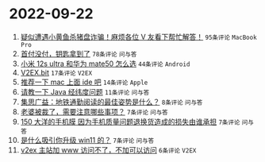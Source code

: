 # 2022-09-22

1. [疑似遭遇小黄鱼杀猪盘诈骗！麻烦各位 V 友看下帮忙解答！](https://www.v2ex.com/t/882020) `95条评论` `MacBook Pro`
1. [首付没付，钥匙拿到了](https://www.v2ex.com/t/882021) `78条评论` `问与答`
1. [小米 12s ultra 和华为 mate50 怎么选](https://www.v2ex.com/t/882053) `44条评论` `Android`
1. [V2EX.bit](https://www.v2ex.com/t/882082) `17条评论` `V2EX`
1. [推荐一下 mac 上面 ide 吧](https://www.v2ex.com/t/882050) `14条评论` `Apple`
1. [请教一下 Java 经纬度问题](https://www.v2ex.com/t/882052) `11条评论` `问与答`
1. [集思广益：地铁通勤阅读的最佳姿势是什么？](https://www.v2ex.com/t/882070) `8条评论` `问与答`
1. [老婆被裁了，需要注意哪些事项？](https://www.v2ex.com/t/882077) `7条评论` `问与答`
1. [150 大洋的手机膜 因为手机质量问题退换货造成的损失由谁承担](https://www.v2ex.com/t/882061) `7条评论` `问与答`
1. [是什么吸引你升级 win11 的？](https://www.v2ex.com/t/882017) `7条评论` `问与答`
1. [v2ex 主站加 www 访问不了，不加可以访问](https://www.v2ex.com/t/882055) `6条评论` `V2EX`

